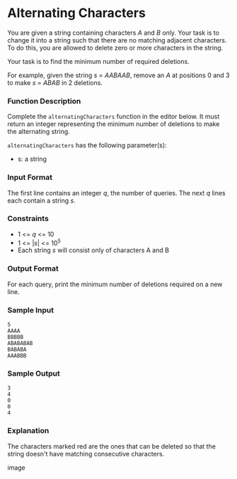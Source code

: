 # Alternating Characters

You are given a string containing characters _A_ and _B_ only. Your task is to change it into a string such that there are no matching adjacent characters. To do this, you are allowed to delete zero or more characters in the string.

Your task is to find the minimum number of required deletions.

For example, given the string _s_ = _AABAAB_, remove an _A_ at positions 0 and 3 to make _s_ = _ABAB_ in 2 deletions.

### Function Description

Complete the `alternatingCharacters` function in the editor below. It must return an integer representing the minimum number of deletions to make the alternating string.

`alternatingCharacters` has the following parameter(s):

* s: a string

### Input Format

The first line contains an integer _q_, the number of queries. 
The next _q_ lines each contain a string _s_.

### Constraints

* 1 <= _q_ <= 10
* 1 <= |_s_| <= 10<sup>5</sup>
* Each string _s_ will consist only of characters A and B

### Output Format

For each query, print the minimum number of deletions required on a new line.

### Sample Input
```
5
AAAA
BBBBB
ABABABAB
BABABA
AAABBB
```

### Sample Output
```
3
4
0
0
4
```

### Explanation

The characters marked red are the ones that can be deleted so that the string doesn't have matching consecutive characters.

image